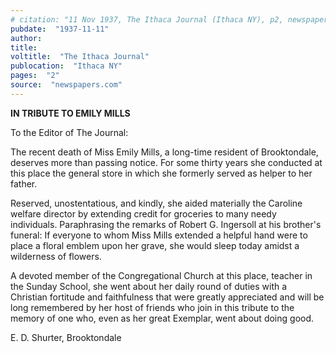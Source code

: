 ```yaml
---
# citation: "11 Nov 1937, The Ithaca Journal (Ithaca NY), p2, newspapers.com"
pubdate:  "1937-11-11"
author: 
title: 
voltitle:  "The Ithaca Journal"
publocation:  "Ithaca NY"
pages:  "2"
source:  "newspapers.com"
---
```

**IN TRIBUTE TO EMILY MILLS**

To the Editor of The Journal:

The recent death of Miss Emily Mills, a long-time resident of Brooktondale, deserves more than passing notice. For some thirty years she conducted at this place the general store in which she formerly served as helper to her father.

Reserved, unostentatious, and kindly, she aided materially the Caroline welfare director by extending credit for groceries to many needy individuals. Paraphrasing the remarks of Robert G. Ingersoll at his brother's funeral: If everyone to whom Miss Mills extended a helpful hand were to place a floral emblem upon her grave, she would sleep today amidst a wilderness of flowers.

A devoted member of the Congregational Church at this place, teacher in the Sunday School, she went about her daily round of duties with a Christian fortitude and faithfulness that were greatly appreciated and will be long remembered by her host of friends who join in this tribute to the memory of one who, even as her great Exemplar, went about doing good. 

E. D. Shurter,
Brooktondale





